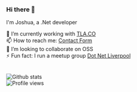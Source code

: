 ### Hi there 👋

I'm Joshua, a .Net developer 

🔭 I’m currently working with [TLA.CO](https://github.com/tladotco) <br> 
📫 How to reach me: [Contact Form](http://www.joshduxbury.co.uk/home#contact) <br> 
👯 I’m looking to collaborate on OSS  <br> 
⚡ Fun fact: I run a meetup group  [Dot Net Liverpool](https://dotnetliverpool.org.uk/) <br> 
<br><br>
![Github stats](https://github-readme-stats.vercel.app/api?username=p0onage&show_icons=true)
<br>
![Profile views](https://gpvc.arturio.dev/p0onage)

